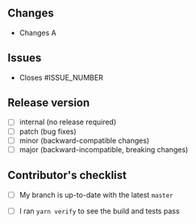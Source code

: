 ## Changes

<!-- Describe the changes introduced by this Pull request -->

- Changes A

## Issues

<!-- Reference GitHub issues closed or related this this Pull request -->

- Closes #ISSUE_NUMBER

## Release version

<!-- Check the character of your changes -->

- [ ] internal (no release required)
- [ ] patch (bug fixes)
- [ ] minor (backward-compatible changes)
- [ ] major (backward-incompatible, breaking changes)

## Contributor's checklist

<!-- Make sure you've done all of the checks below -->

- [ ] My branch is up-to-date with the latest `master`

<!--
$ git checkout master
$ git pull --rebase
$ git checkout MY_BRANCH
$ git rebase master
-->

- [ ] I ran `yarn verify` to see the build and tests pass

<!--
$ yarn verify
-->
